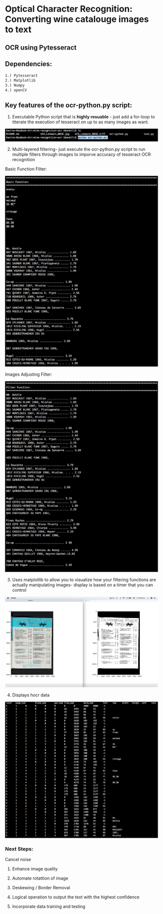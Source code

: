 # Optical Character Recognition: Converting wine catalouge images to text

## OCR using Pytesseract

## Dependencies:

    1.) Pytesseract
    2.) Matplotlib
    3.) Numpy
    4.) openCV

## Key features of the ocr-python.py script:

1. Executable Python script that is **highly resuable** - just add a for-loop to itterate the execution of tesseract on up to as many images as want.

![](images/executable.jpg)

2. Multi-layered filtering- just execute the ocr-python.py script to run multiple filters through images to imporve accuracy of tesseract OCR recognition

Basic Function Filter:

![](images/basic-function.jpg)

Images Adjusting Filter:

![](images/filter-function.jpg)

3. Uses matplotlib to allow you to visualize how your filtering functions are actually manipulating images- display is based on a timer that you can control

![](images/images-plot.jpg)

4. Displays hocr data

![](images/hocr.jpg)

### Next Steps:

Cancel noise

1. Enhance image quality

2. Automate rotattion of image

3. Deskewing / Border Removal

4. Logical operation to output the text with the highest confidence

5. Incorporate data training and testing
